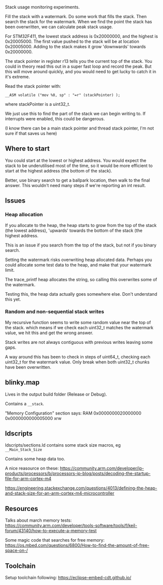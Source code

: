 Stack usage monitoring experiments.

Fill the stack with a watermark. Do some work that fills the stack. Then search the stack for the watermark. When we find the point the stack has been overwritten, we can calculate peak stack usage.

For STM32F411, the lowest stack address is 0x20000000, and the highest is 0x20005000. The first value pushed to the stack will be at location 0x20005000. Adding to the stack makes it grow 'downwards' towards 0x20000000.

The stack pointer in register r13 tells you the current top of the stack. You could in theory read this out in a super fast loop and record the peak. But this will move around quickly, and you would need to get lucky to catch it in it's extreme.

Read the stack pointer with:

`__ASM volatile ("mov %0, sp" : "=r" (stackPointer) );`

where stackPointer is a uint32_t.

We just use this to find the part of the stack we can begin writing to. If interrupts were enabled, this could be dangerous.

(I know there can be a main stack pointer and thread stack pointer, I'm not sure if that saves us here)

## Where to start
You could start at the lowest or highest address. You would expect the stack to be underutilised most of the time, so it would be more efficient to start at the highest address (the bottom of the stack).

Better, use binary search to get a ballpark location, then walk to the final answer. This wouldn't need many steps if we're reporting an int result.

## Issues
### Heap allocation
If you allocate to the heap, the heap starts to grow from the top of the stack (the lowest address), 'upwards' towards the bottom of the stack (the highest address.

This is an issue if you search from the top of the stack, but not if you binary search.

Setting the watermark risks overwriting heap allocated data. Perhaps you could allocate some test data to the heap, and make that your watermark limit.

The trace_printf heap allocates the string, so calling this overwrites some of the watermark.

Testing this, the heap data actually goes somewhere else. Don't understand this yet.

### Random and non-sequential stack writes
My recursive function seems to write some random value near the top of the stack. which means if we check each uint32_t matches the watermark value, we hit this and get the wrong answer.

Stack writes are not always contiguous with previous writes leaving some gaps.

A way around this has been to check in steps of uint64_t, checking each uint32_t for the watermark value. Only break when both uint32_t chunks have been overwritten.

## blinky.map
Lives in the output build folder (Release or Debug).

Contains a `__stack`.

"Memory Configuration" section says:
RAM              0x0000000020000000 0x0000000000005000 xrw

## ldscripts
ldscripts/sections.ld contains some stack size macros, eg `__Main_Stack_Size`

Contains some heap data too.

A nice reasource on these: https://community.arm.com/developer/ip-products/processors/b/processors-ip-blog/posts/decoding-the-startup-file-for-arm-cortex-m4

https://engineering.stackexchange.com/questions/4013/defining-the-heap-and-stack-size-for-an-arm-cortex-m4-microcontroller

## Resources
Talks about march memory tests: https://community.arm.com/developer/tools-software/tools/f/keil-forum/43140/how-to-execute-a-memory-test

Some magic code that searches for free memory: https://os.mbed.com/questions/6800/How-to-find-the-amount-of-free-space-on-/

## Toolchain
Setup toolchain following: https://eclipse-embed-cdt.github.io/

